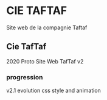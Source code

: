 # CIE TAFTAF

Site web de la compagnie Taftaf

## Cie TafTaf

2020 Proto Site Web TafTaf v2

### progression

v2.1 evolution css style and animation
